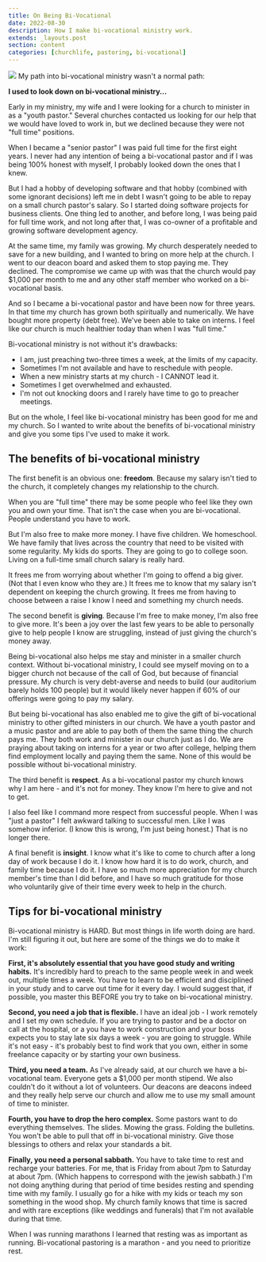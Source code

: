 ```yaml
---
title: On Being Bi-Vocational
date: 2022-08-30
description: How I make bi-vocational ministry work.
extends: _layouts.post
section: content
categories: [churchlife, pastoring, bi-vocational]
---
```


![](/assets/img/ben-white-mO9vKbG5csg-unsplash.jpg)
My path into bi-vocational ministry wasn't a normal path:

**I used to look down on bi-vocational ministry...**

Early in my ministry, my wife and I were looking for a church to minister in as a "youth pastor."  Several churches contacted us looking for our help that we would have loved to work in, but we declined because they were not "full time" positions.

When I became a "senior pastor" I was paid full time for the first eight years.  I never had any intention of being a bi-vocational pastor and if I was being 100% honest with myself, I probably looked down the ones that I knew.

But I had a hobby of developing software and that hobby (combined with some ignorant decisions) left me in debt I wasn't going to be able to repay on a small church pastor's salary.  So I started doing software projects for business clients.  One thing led to another, and before long, I was being paid for full time work, and not long after that, I was co-owner of a profitable and growing software development agency.

At the same time, my family was growing.  My church desperately needed to save for a new building, and I wanted to bring on more help at the church.  I went to our deacon board and asked them to stop paying me.  They declined.  The compromise we came up with was that the church would pay $1,000 per month to me and any other staff member who worked on a bi-vocational basis.

And so I became a bi-vocational pastor and have been now for three years.  In that time my church has grown both spiritually and numerically.  We have bought more property (debt free).  We've been able to take on interns.  I feel like our church is much healthier today than when I was "full time."

Bi-vocational ministry is not without it's drawbacks:  
- I am, just preaching two-three times a week, at the limits of my capacity.
- Sometimes I'm not available and have to reschedule with people.
- When a new ministry starts at my church - I CANNOT lead it.  
- Sometimes I get overwhelmed and exhausted.
- I'm not out knocking doors and I rarely have time to go to preacher meetings.

But on the whole, I feel like bi-vocational ministry has been good for me and my church.  So I wanted to write about the benefits of bi-vocational ministry and give you some tips I've used to make it work.

## The benefits of bi-vocational ministry

The first benefit is an obvious one: **freedom**.  Because my salary isn't tied to the church, it completely changes my relationship to the church.

When you are "full time" there may be some people who feel like they own you and own your time.  That isn't the case when you are bi-vocational.  People understand you have to work.

But I'm also free to make more money.  I have five children.  We homeschool.  We have family that lives across the country that need to be visited with some regularity.  My kids do sports.  They are going to go to college soon.  Living on a full-time small church salary is really hard.

It frees me from worrying about whether I'm going to offend a big giver.  (Not that I even know who they are.)  It frees me to know that my salary isn't dependent on keeping the church growing.  It frees me from having to choose between a raise I know I need and something my church needs.

The second benefit is **giving**.  Because I'm free to make money, I'm also free to give more.  It's been a joy over the last few years to be able to personally give to help people I know are struggling, instead of just giving the church's money away.  

Being bi-vocational also helps me stay and minister in a smaller church context.  Without bi-vocational ministry, I could see myself moving on to a bigger church not because of the call of God, but because of financial pressure.  My church is very debt-averse and needs to build (our auditorium barely holds 100 people) but it would likely never happen if 60% of our offerings were going to pay my salary.

But being bi-vocational has also enabled me to give the gift of bi-vocational ministry to other gifted ministers in our church.  We have a youth pastor and a music pastor and are able to pay both of them the same thing the church pays me.  They both work and minister in our church just as I do.  We are praying about taking on interns for a year or two after college, helping them find employment locally and paying them the same.  None of this would be possible without bi-vocational ministry.

The third benefit is **respect**. As a bi-vocational pastor my church knows why I am here - and it's not for money.  They know I'm here to give and not to get.  

I also feel like I command more respect from successful people. When I was "just a pastor" I felt awkward talking to successful men.  Like I was somehow inferior.  (I know this is wrong, I'm just being honest.)   That is no longer there.

A final benefit is **insight**.  I know what it's like to come to church after a long day of work because I do it.  I know how hard it is to do work, church, and family time because I do it.  I have so much more appreciation for my church member's time than I did before, and I have so much gratitude for those who voluntarily give of their time every week to help in the church.

## Tips for bi-vocational ministry

Bi-vocational ministry is HARD.  But most things in life worth doing are hard.  I'm still figuring it out, but here are some of the things we do to make it work:

**First, it's absolutely essential that you have good study and writing habits.**  It's incredibly hard to preach to the same people week in and week out, multiple times a week.  You have to learn to be efficient and disciplined in your study and to carve out time for it every day.  I would suggest that, if possible, you master this BEFORE you try to take on bi-vocational ministry.

**Second, you need a job that is flexible.**  I have an ideal job - I work remotely and I set my own schedule.  If you are trying to pastor and be a doctor on call at the hospital, or a you have to work construction and your boss expects you to stay late six days a week - you are going to struggle.  While it's not easy - it's probably best to find work that you own, either in some freelance capacity or by starting your own business.  

**Third, you need a team.**  As I've already said, at our church we have a bi-vocational team.  Everyone gets a $1,000 per month stipend.  We also couldn't do it without a lot of volunteers.  Our deacons are deacons indeed and they really help serve our church and allow me to use my small amount of time to minister.

**Fourth, you have to drop the hero complex.**  Some pastors want to do everything themselves.  The slides.  Mowing the grass.  Folding the bulletins.  You won't be able to pull that off in bi-vocational ministry.  Give those blessings to others and relax your standards a bit.

**Finally, you need a personal sabbath.**  You have to take time to rest and recharge your batteries.  For me, that is Friday from about 7pm to Saturday at about 7pm. (Which happens to correspond with the jewish sabbath.)  I'm not doing anything during that period of time besides resting and spending time with my family.  I usually go for a hike with my kids or teach my son something in the wood shop. My church family knows that time is sacred and with rare exceptions (like weddings and funerals) that I'm not available during that time.

When I was running marathons I learned that resting was as important as running.  Bi-vocational pastoring is a marathon - and you need to prioritize rest.